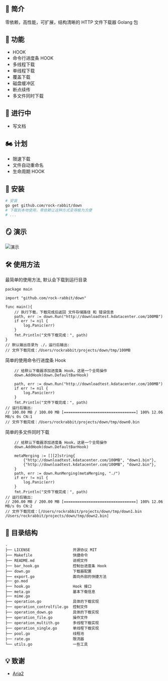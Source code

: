 
## 🎤 简介

零依赖，高性能，可扩展，结构清晰的 HTTP 文件下载器 Golang 包

## 🎉 功能
- HOOK
- 命令行进度条 HOOK
- 多线程下载
- 单线程下载
- 覆盖下载
- 磁盘缓冲区
- 断点续传
- 多文件同时下载

## 📝 进行中
- 写文档

## 🏍️ 计划
- 限速下载
- 文件自动重命名
- 生命周期 HOOK

## 🎊 安装
```bash
# 安装
go get github.com/rock-rabbit/down
# 下载到本地使用，零依赖让这种方式变得极为方便
# ...
```
    
## 🪞 演示

![演示](https://www.68wu.cn/down/demonstration2.gif)
## 🛠 使用方法

最简单的使用方法, 默认会下载到运行目录
``` golang
package main

import "github.com/rock-rabbit/down"

func main(){
	// 执行下载，下载完成后返回 文件存储路径 和 错误信息
	path, err := down.Run("http://downloadtest.kdatacenter.com/100MB")
	if err != nil {
		log.Panic(err)
	}
	fmt.Println("文件下载完成：", path)
}
// 默认输出目录为 ./，运行后输出:
// 文件下载完成：/Users/rockrabbit/projects/down/tmp/100MB
```
简单的使用命令行进度条 Hook
``` golang
	// 给默认下载器添加进度条 Hook，这是一个全局操作
	down.AddHook(down.DefaultBarHook)

	path, err := down.Run("http://downloadtest.kdatacenter.com/100MB")
	if err != nil {
		log.Panic(err)
	}
	fmt.Println("文件下载完成：", path)
// 运行后输出:
// 100.00 MB / 100.00 MB [================================] 100% 12.06 MB/s 0s CN:1
// 文件下载完成：/Users/rockrabbit/projects/down/tmp/down0.bin
```
简单的多文件同时下载
``` golang
	// 给默认下载器添加进度条 Hook，这是一个全局操作
	down.AddHook(down.DefaultBarHook)

	metaMerging := [][2]string{
		{"http://downloadtest.kdatacenter.com/100MB", "down1.bin"},
		{"http://downloadtest.kdatacenter.com/100MB", "down2.bin"},
	}
	path, err := down.RunMerging(metaMerging, "./")
	if err != nil {
		log.Panic(err)
	}
	fmt.Println("文件下载完成：", path)
// 运行后输出:
// 200.00 MB / 200.00 MB [================================] 100% 12.06 MB/s 0s CN:2
// 文件下载完成：[/Users/rockrabbit/projects/down/tmp/down1.bin /Users/rockrabbit/projects/down/tmp/down2.bin]
```


## 🔗 目录结构
```
.
├── LICENSE                   开源协议 MIT
├── Makefile                  快捷命令
├── README.md                 说明文件
├── bar_hook.go               控制台进度条 Hook
├── down.go                   下载器配置
├── export.go                 面向外部的快捷方法
├── go.mod
├── hook.go                   Hook 接口
├── meta.go                   基本下载信息
├── mime.go
├── operation.go              具体的下载实现
├── operation_controlfile.go  控制文件
├── operation_down.go         具体的下载实现
├── operation_file.go         操作文件
├── operation_multith.go      多线程下载实现
├── operation_single.go       单线程下载实现
├── pool.go                   线程池
├── rate.go                   限流器
└── utils.go                  一些工具
```


## 💡 致谢

 - [Aria2](https://github.com/aria2/aria2)
